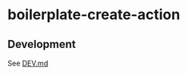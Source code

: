 # boilerplate-create-action
## Development
See [DEV.md](https://github.com/tyankatsu0105/boilerplate-create-action/blob/master/DEV.md)